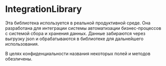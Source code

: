 # IntegrationLibrary

Эта библиотека используется в реальной продуктивной среде. Она разработана для интеграции системы автоматизации бизнес-процессов с системой сбора и хранения данных.
Данные забираются через выгрузку json и обрабатываются в библиотеке для дальнейшего использования.

В целях конфиденциальности названия некоторых полей и методов обезличены.
